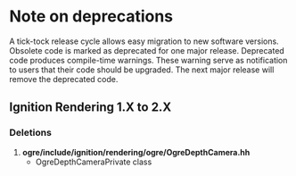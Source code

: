 # Note on deprecations
A tick-tock release cycle allows easy migration to new software versions.
Obsolete code is marked as deprecated for one major release.
Deprecated code produces compile-time warnings. These warning serve as
notification to users that their code should be upgraded. The next major
release will remove the deprecated code.

## Ignition Rendering 1.X to 2.X

### Deletions

1. **ogre/include/ignition/rendering/ogre/OgreDepthCamera.hh**
    + OgreDepthCameraPrivate class

